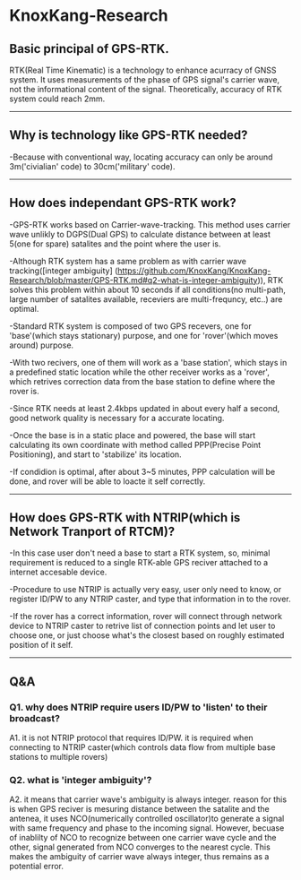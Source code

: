 # KnoxKang-Research

## Basic principal of GPS-RTK.

  RTK(Real Time Kinematic) is a technology to enhance acurracy of GNSS system.
  It uses measurements of the phase of GPS signal's carrier wave, not the informational content of the signal.
  Theoretically, accuracy of RTK system could reach 2mm.
  
----------------------------------------------------

## Why is technology like GPS-RTK needed?

  -Because with conventional way, locating accuracy can only be around 3m('civialian' code) to 30cm('military' code).
  
------------------------------------------------------------
## How does independant GPS-RTK work?
  
  -GPS-RTK works based on Carrier-wave-tracking. This method uses carrier wave unlikly to DGPS(Dual GPS) to calculate distance between at least 5(one for spare) satalites and the point where the user is. 
  
  -Although RTK system has a same problem as with carrier wave tracking([integer ambiguity] (https://github.com/KnoxKang/KnoxKang-Research/blob/master/GPS-RTK.md#q2-what-is-integer-ambiguity)), RTK solves this problem within about 10 seconds if all conditions(no multi-path, large number of satalites available, receviers are multi-frequncy, etc..) are optimal.
  
  -Standard RTK system is composed of two GPS recevers, one for 'base'(which stays stationary) purpose, and one for 'rover'(which moves around) purpose.
  
  -With two recivers, one of them will work as a 'base station', which stays in a predefined static location while the other receiver works as a 'rover', which retrives correction data from the base station to define where the rover is.
  
  -Since RTK needs at least 2.4kbps updated in about every half a second, good network quality is necessary for a accurate locating.
  
  -Once the base is in a static place and powered, the base will start calculating its own coordinate with method called PPP(Precise Point Positioning), and start to 'stabilize' its location.
  
  -If condidion is optimal, after about 3~5 minutes, PPP calculation will be done, and rover will be able to loacte it self correctly.
  
---------------------------------------------------------------------
  
## How does GPS-RTK with NTRIP(which is Network Tranport of RTCM)?

  -In this case user don't need a base to start a RTK system, so, minimal requirement is reduced to a single RTK-able GPS reciver attached to a internet accesable device.
  
  -Procedure to use NTRIP is actually very easy, user only need to know, or register ID/PW to any NTRIP caster, and type that information in to the rover.
  
  -If the rover has a correct information, rover will connect through network device to NTRIP caster to retrive list of connection points and let user to choose one, or just choose what's the closest based on roughly estimated position of it self.
  
  -------------------------------------
  
  
## Q&A

### Q1. why does NTRIP require users ID/PW to 'listen' to their broadcast?
A1. it is not NTRIP protocol that requires ID/PW. it is required when connecting to NTRIP caster(which controls data flow from multiple base stations to multiple rovers)

### Q2. what is 'integer ambiguity'?
A2. it means that carrier wave's ambiguity is always integer. reason for this is when GPS reciver is mesuring distance between the satalite and the antenea, it uses NCO(numerically controlled oscillator)to generate a signal with same frequency and phase to the incoming signal. However, becuase of inablilty of NCO to recognize between one carrier wave cycle and the other, signal generated from NCO converges to the nearest cycle. This makes the ambiguity of carrier wave always integer, thus remains as a potential error.

